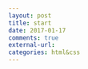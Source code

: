 ```yaml
---
layout: post
title: start
date: 2017-01-17
comments: true
external-url:
categories: html&css
---
```

